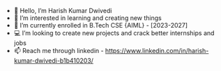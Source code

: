 - 👋 Hello, I’m Harish Kumar Dwivedi
- 👀 I’m interested in learning and creating new things
- 🌱 I’m currently enrolled in B.Tech CSE {AIML} - [2023-2027]
- 💻 I’m looking to create new projects and crack better internships and jobs
- 📫 Reach me through linkedin - https://www.linkedin.com/in/harish-kumar-dwivedi-b1b410203/
  
